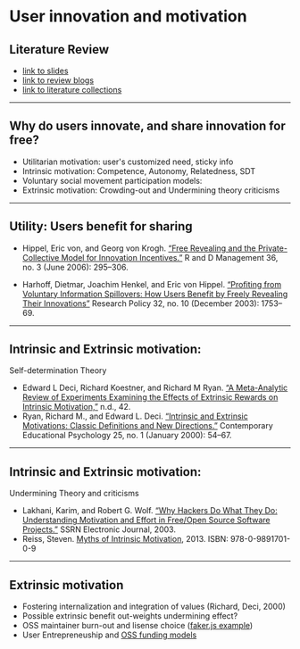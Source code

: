 
# User innovation and motivation
## Literature Review
- [link to slides](https://mark.show/https://raw.githubusercontent.com/jun9/fast/master/_posts/2020-05-25-test-markdown-ppt.md)
- [link to review blogs](http://jun9.github.io/fast/categories/#Reviews)
- [link to literature collections](https://www.zotero.org/groups/4157993/user-innovation/collections/4XA5I8RD)

---

## Why do users innovate, and share innovation for free?

 - Utilitarian motivation: user's customized need, sticky info
 - Intrinsic motivation: Competence, Autonomy, Relatedness, SDT
 - Voluntary social movement participation models:
 - Extrinsic motivation: Crowding-out and Undermining theory criticisms
 
---

## Utility: Users benefit for sharing

- Hippel, Eric von, and Georg von Krogh. [“Free Revealing and the Private-Collective Model for Innovation Incentives.”](https://fast.tk/reviews/2021/05/25/Review-Free-revealing-and-the-private-collective-model-for-innovation-incentives.html) R and D Management 36, no. 3 (June 2006): 295–306. 

- Harhoff, Dietmar, Joachim Henkel, and Eric von Hippel. [“Profiting from Voluntary Information Spillovers: How Users Benefit by Freely Revealing Their Innovations”](https://fast.tk/reviews/2021/05/22/Review-Profiting-from-voluntary-information-spillovers.html) Research Policy 32, no. 10 (December 2003): 1753–69.

---

## Intrinsic and Extrinsic motivation:


Self-determination Theory


- Edward L Deci, Richard Koestner, and Richard M Ryan. [“A Meta-Analytic Review of Experiments Examining the Effects of Extrinsic Rewards on Intrinsic Motivation,”](https://fast.tk/reviews/2021/05/19/Review-Meta-Analytic-review-of-experiments-examining-effects-extrinsic-rewards-on-intrinsic-motivation.html) n.d., 42.
- Ryan, Richard M., and Edward L. Deci. [“Intrinsic and Extrinsic Motivations: Classic Definitions and New Directions.”](https://fast.tk/reviews/2021/05/18/Review-intrinsic-and-extrinsic-motivation.html) Contemporary Educational Psychology 25, no. 1 (January 2000): 54–67.


---
## Intrinsic and Extrinsic motivation:


Undermining Theory and criticisms

- Lakhani, Karim, and Robert G. Wolf. [“Why Hackers Do What They Do: Understanding Motivation and Effort in Free/Open Source Software Projects.”](https://fast.tk/reviews/2021/05/23/Review-Why-Hacker-do-what-they-do.html) SSRN Electronic Journal, 2003.
- Reiss, Steven. [Myths of Intrinsic Motivation](https://fast.tk/reviews/2021/05/24/Review-Myths-of-intrinsic-motivation.html), 2013. ISBN: 978-0-9891701-0-9

---
## Extrinsic motivation
- Fostering internalization and integration of values (Richard, Deci, 2000)
- Possible extrinsic benefit out-weights undermining effect?
- OSS maintainer burn-out and lisense choice ([faker.js example](https://news.ycombinator.com/item?id=27252066))
- User Entrepreneuship and [OSS funding models](https://github.com/nayafia/lemonade-stand)


